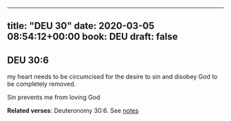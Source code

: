 
---
title: "DEU 30"
date: 2020-03-05 08:54:12+00:00
book: DEU
draft: false
---

## DEU 30:6

my heart needs to be circumcised for the desire to sin and disobey God to be completely removed.

Sin prevents me from loving God

**Related verses**: Deuteronomy 30:6. See [notes](https://my.bible.com/notes/3378448558411473212)


